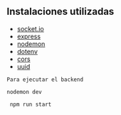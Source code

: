 ## Instalaciones utilizadas 

  * [socket.io](https://www.npmjs.com/package/socket.io)
  * [express](https://www.npmjs.com/package/express)
  * [nodemon](https://www.npmjs.com/package/nodemon)
  * [dotenv](https://www.npmjs.com/package/dotenv)
  * [cors](https://www.npmjs.com/package/cors)
  * [uuid](https://www.npmjs.com/package/uuid)



  ``` Para ejecutar el backend ```
``` 
nodemon dev
``` 

```
 npm run start 
``` 